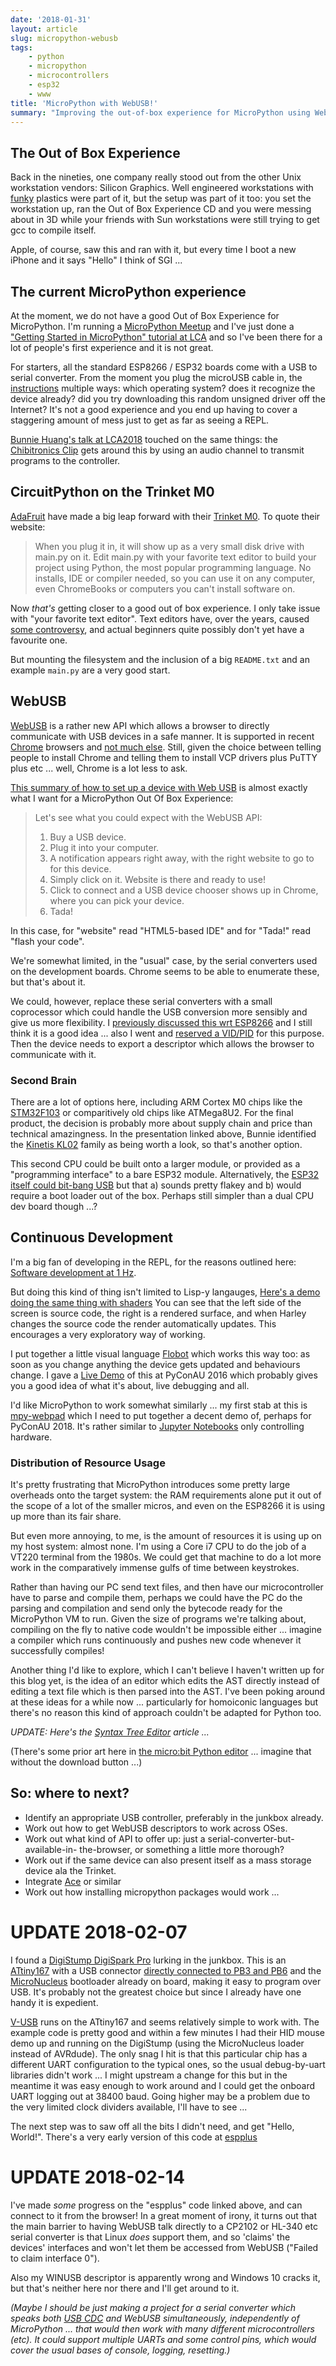 ```yaml
---
date: '2018-01-31'
layout: article
slug: micropython-webusb
tags:
    - python
    - micropython
    - microcontrollers
    - esp32
    - www
title: 'MicroPython with WebUSB!'
summary: "Improving the out-of-box experience for MicroPython using WebUSB"
---
```


## The Out of Box Experience

Back in the nineties, one company really stood out from the other Unix workstation vendors:
Silicon Graphics.  Well engineered workstations with [funky](https://en.wikipedia.org/wiki/SGI_O2)
plastics were part of it, but the setup was part of it too: you set the 
workstation up, ran the Out of Box Experience CD and you were messing about in 3D while your
friends with Sun workstations were still trying to get gcc to compile itself.

Apple, of course, saw this and ran with it, but every time I boot a new iPhone and it says 
"Hello" I think of SGI ...

## The current MicroPython experience

At the moment, we do not have a good Out of Box Experience for MicroPython.
I'm running a [MicroPython Meetup](https://meetup.com/MicroPython/) and I've just 
done a ["Getting Started in MicroPython" tutorial at LCA](/art/linuxconf-2018-sydney/)
and so I've been there for a lot of people's first experience and it is not great.

For starters, all the standard ESP8266 / ESP32 boards come with a USB to serial
converter. From the moment you plug the microUSB cable in, the
[instructions](https://github.com/nickzoic/mpy-tut/blob/master/tut/installing.md)
multiple ways: which operating system? does it recognize the device already? did you
try downloading this random unsigned driver off the Internet?  It's not a good 
experience and you end up having to cover a staggering amount of mess just to get 
as far as seeing a REPL.

[Bunnie Huang's talk at LCA2018](https://www.youtube.com/watch?v=alssfVGrFhI)
touched on the same things: the
[Chibitronics Clip](https://github.com/chibitronics/ltc-chibichip-hardware)
gets around this by using an audio channel to transmit programs to the controller.

## CircuitPython on the Trinket M0

[AdaFruit](https://adafruit.com) have made a big leap forward with their
[Trinket M0](https://www.adafruit.com/product/3500).  To quote their website:

> When you plug it in, it will show up as a very small disk drive with main.py on it.
> Edit main.py with your favorite text editor to build your project using Python,
> the most popular programming language. No installs, IDE or compiler needed,
> so you can use it on any computer, even ChromeBooks or computers you can't install software on.

Now *that's* getting closer to a good out of box experience.  I only take issue
with "your favorite text editor".  Text editors have, over the years, caused 
[some controversy](https://en.wikipedia.org/wiki/Editor_war), and actual beginners
quite possibly don't yet have a favourite one.

But mounting the filesystem and the inclusion of a big `README.txt` and an example
`main.py` are a very good start.  

## WebUSB

[WebUSB](https://wicg.github.io/webusb/) is a rather new API which allows a browser
to directly communicate with USB devices in a safe manner.
It is supported in recent [Chrome](https://chrome.google.com/) browsers and 
[not much else](https://caniuse.com/#search=webusb).  Still, given the choice between
telling people to install Chrome and telling them to install VCP drivers plus PuTTY plus etc ...
well, Chrome is a lot less to ask.

[This summary of how to set up a device with Web USB](https://developers.google.com/web/updates/2016/03/access-usb-devices-on-the-web)
is almost exactly what I want for a MicroPython Out Of Box Experience:

> Let's see what you could expect with the WebUSB API:
>
> 1. Buy a USB device.
> 2. Plug it into your computer.
> 3. A notification appears right away, with the right website to go to for this device.
> 4. Simply click on it. Website is there and ready to use!
> 5. Click to connect and a USB device chooser shows up in Chrome, where you can pick your device.
> 6. Tada!

In this case, for "website" read "HTML5-based IDE" and for "Tada!" read "flash your code".

We're somewhat limited, in the "usual" case, by the serial converters used on the development
boards.  Chrome seems to be able to enumerate these, but that's about it.

We could, however, replace these serial converters with a small coprocessor which 
could handle the USB conversion more sensibly and give us more flexibility.  I
[previously discussed this wrt ESP8266](/art/nodemcu-plus-plus/) and I still think it is a 
good idea ... also I went and [reserved a VID/PID](http://pid.codes/org/MicroPython/) for
this purpose.  Then the device needs to export a descriptor which allows the browser to
communicate with it.

### Second Brain

There are a lot of options here, including ARM Cortex M0 chips like the
[STM32F103](http://www.st.com/content/st_com/en/products/microcontrollers/stm32-32-bit-arm-cortex-mcus/stm32-mainstream-mcus/stm32f1-series/stm32f103/stm32f103c8.html) or 
comparitively old chips like ATMega8U2.  For the final product, the decision
is probably more about supply chain and price than technical amazingness.
In the presentation linked above, Bunnie identified the
[Kinetis KL02](https://www.nxp.com/products/processors-and-microcontrollers/arm-based-processors-and-mcus/kinetis-cortex-m-mcus/l-seriesultra-low-powerm0-plus/kinetis-kl0x-48-mhz-entry-level-ultra-low-power-microcontrollers-mcus-based-on-arm-cortex-m0-plus-core:KL0x?&tab=Documentation_Tab&linkline=Data-Sheet)
family as being worth a look, so that's another option.

This second CPU could be built
onto a larger module, or provided as a "programming interface" to a bare ESP32 module.
Alternatively, the [ESP32 itself could bit-bang USB](http://bbs.esp32.com/viewtopic.php?f=13&t=2162)
but that a) sounds pretty flakey and b) would require a boot loader out of the box.
Perhaps still simpler than a dual CPU dev board though ...?

## Continuous Development

I'm a big fan of developing in the REPL, for the reasons outlined here:
[Software development at 1 Hz](https://hackernoon.com/software-development-at-1-hz-5530bb58fc0e).

But doing this kind of thing isn't limited to Lisp-y langauges,
[Here's a demo doing the same thing with shaders](https://youtu.be/NyiCoRZTYS8?t=990)
You can see that the left side of the screen is source code, the right is a rendered surface,
and when Harley changes the source code the render automatically updates.  This encourages
a very exploratory way of working.

I put together a little visual language
[Flobot](http://nick.zoic.org/art/flobot-graphical-dataflow-language-for-robots/)
which works this way too: as soon as you change anything the
device gets updated and behaviours change.  I gave a
[Live Demo](https://www.youtube.com/watch?v=vgbZInw6rNM#t=2m20s) of this at PyConAU 2016 which
probably gives you a good idea of what it's about, live debugging and all.

I'd like MicroPython to work somewhat similarly ... my first stab at this is 
[mpy-webpad](https://github.com/nickzoic/mpy-webpad) which I need to put together a
decent demo of, perhaps for PyConAU 2018.  It's rather similar to 
[Jupyter Notebooks](http://jupyter.org/) only controlling hardware.

### Distribution of Resource Usage

It's pretty frustrating that MicroPython introduces some pretty large overheads onto
the target system: the RAM requirements alone put it out of the scope of a lot of the
smaller micros, and even on the ESP8266 it is using up more than its fair share.

But even more annoying, to me, is the amount of resources it is using up on my host 
system: almost none.  I'm using a Core i7 CPU to do the job of a VT220 terminal from
the 1980s.  We could get that machine to do a lot more work in the comparatively 
immense gulfs of time between keystrokes.

Rather than having our PC send text files, and then have our microcontroller have to parse
and compile them, perhaps we could have the PC do the parsing and compilation and send only
the bytecode ready for the MicroPython VM to run.
Given the size of programs we're talking about, compiling on the fly to
native code wouldn't be impossible either ... imagine a compiler which runs continuously
and pushes new code whenever it successfully compiles!

Another thing I'd like to explore, which I can't believe I haven't written up 
for this blog yet, is the idea of an editor which edits the AST directly instead of
editing a text file which is then parsed into the AST.  I've been poking around at these
ideas for a while now ... particularly for homoiconic languages but there's no 
reason this kind of approach couldn't be adapted for Python too.

*UPDATE: Here's the [Syntax Tree Editor](/art/waste-web-abstract-syntax-tree-editor/) article ...*

(There's some prior art here in
[the micro:bit Python editor](https://python-editor-1-0-0.microbit.org/help.html)
... imagine that without the download button ...)

## So: where to next?

* Identify an appropriate USB controller, preferably in the junkbox already.
* Work out how to get WebUSB descriptors to work across OSes.
* Work out what kind of API to offer up: just a serial-converter-but-available-in-
  the-browser, or something a little more thorough?
* Work out if the same device can also present itself as a mass storage device
  ala the Trinket.
* Integrate [Ace](https://en.wikipedia.org/wiki/Ace_\(editor\)) or similar
* Work out how installing micropython packages would work ... 

# UPDATE 2018-02-07

I found a [DigiStump DigiSpark Pro](http://digistump.com/getpro) lurking in the junkbox.
This is an [ATtiny167](https://www.microchip.com/wwwproducts/en/ATtiny167) with a USB
connector [directly connected to PB3 and PB6](https://s3.amazonaws.com/digistump-resources/files/d312a4a8_ProFinal.pdf)
and the [MicroNucleus](https://github.com/micronucleus/micronucleus) bootloader already
on board, making it easy to program over USB. It's probably not the greatest choice but 
since I already have one handy it is expedient.

[V-USB](https://www.obdev.at/products/vusb/index.html) runs on the ATtiny167 and seems 
relatively simple to work with.  The example code is pretty good and within a few minutes
I had their HID mouse demo up and running on the DigiStump (using the MicroNucleus loader
instead of AVRdude).  The only snag I hit is that this particular chip has a different
UART configuration to the typical ones, so the usual debug-by-uart libraries didn't work ...
I might upstream a change for this but in the meantime it was easy enough to work around
and I could get the onboard UART logging out at 38400 baud.  Going higher may be a problem
due to the very limited clock dividers available, I'll have to see ... 

The next step was to saw off all the bits I didn't need, and get "Hello, World!".
There's a very early version of this code at [espplus](https://github.com/nickzoic/espplus/)

# UPDATE 2018-02-14

I've made *some* progress on the "espplus" code linked above, and can connect to it 
from the browser!  In a great moment of irony, it turns out that the main barrier to
having WebUSB talk directly to a CP2102 or HL-340 etc serial converter is that Linux
*does* support them, and so 'claims' the devices' interfaces and won't let them be
accessed from WebUSB ("Failed to claim interface 0").

Also my WINUSB descriptor is apparently wrong and Windows 10 cracks it, but that's
neither here nor there and I'll get around to it.

*(Maybe I should be just making a project for a serial converter which speaks both
[USB CDC](https://en.wikipedia.org/wiki/USB_communications_device_class)
and WebUSB simultaneously, independently of MicroPython ... that would then work 
with many different microcontrollers (etc).  It could support multiple UARTs and some
control pins, which would cover the usual bases of console, logging, resetting.)*







  





